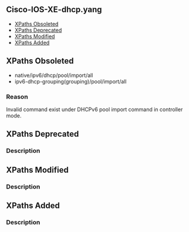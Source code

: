 ## Cisco-IOS-XE-dhcp.yang


- [XPaths Obsoleted](#xpaths-obsoleted)
- [XPaths Deprecated](#xpaths-deprecated)
- [XPaths Modified](#xpaths-modified)
- [XPaths Added](#xpaths-added)

## XPaths Obsoleted

- native/ipv6/dhcp/pool/import/all
- ipv6-dhcp-grouping(grouping)/pool/import/all

### Reason

Invalid command exist under DHCPv6 pool import command in controller mode.

## XPaths Deprecated

### Description

## XPaths Modified

### Description

## XPaths Added

### Description

